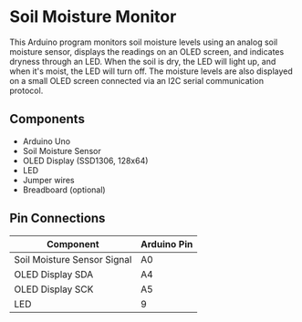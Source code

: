 # Soil Moisture Monitor
This Arduino program monitors soil moisture levels using an analog soil moisture sensor, displays the readings on an OLED screen, and indicates dryness through an LED. When the soil is dry, the LED will light up, and when it's moist, the LED will turn off. The moisture levels are also displayed on a small OLED screen connected via an I2C serial communication protocol.

## Components
- Arduino Uno
- Soil Moisture Sensor
- OLED Display (SSD1306, 128x64)
- LED
- Jumper wires
- Breadboard (optional)

## Pin Connections
| Component          | Arduino Pin |
|--------------------|-------------|
| Soil Moisture Sensor Signal | A0         |
| OLED Display SDA   | A4         |
| OLED Display SCK   | A5         |
| LED                | 9          |
